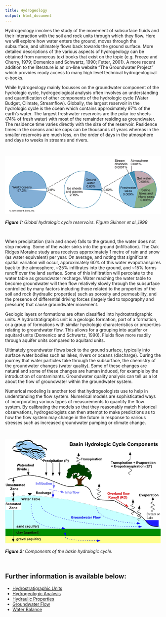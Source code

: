 ```yaml
---
title: Hydrogeology
output: html_document
---
```





Hydrogeology involves the study of the movement of subsurface fluids and their interaction with the soil and rock units through which they flow.  Here we will explore how water enters the ground, moves through the subsurface, and ultimately flows back towards the ground surface.  More detailed descriptions of the various aspects of hydrogeology can be obtained from numerous text books that exist on the topic (e.g. Freeze and Cherry, 1979;  Domenico and Schwartz, 1990; Fetter, 2001). A more recent addition to the literature is an on-line website “The Groundwater Project” which provides ready access to many high level technical hydrogeological e-books.

While hydrogeology mainly focusses on the groundwater component of the hydrologic cycle, hydrogeological analysis often involves an understanding and quantification of other components of the hydrologic cycle (Water Budget, Climate, Streamflow).  Globally, the largest reservoir in the hydrologic cycle is the ocean which contains approximately 97% of the earth’s water. The largest freshwater reservoirs are the polar ice sheets (74% of fresh water) with most of the remainder residing as groundwater.  The residence time varies directly with the size of the reservoir.  Residence times in the oceans and ice caps can be thousands of years whereas in the smaller reservoirs are much less, on the order of days in the atmosphere and days to weeks in streams and rivers.​​

<br>

![](fig/hydro%20g%20fig%201.webp)

_**Figure 1:** Global hydrologic cycle reservoirs. Figure Skinner et al.,1999_

<br>

When precipitation (rain and snow) falls to the ground, the water does not stop moving.  Some of the water sinks into the ground (infiltration).  The Oak Ridges Moraine study area receives approximately 1 metre of rain and snow (as water equivalent) per year.  On average, and noting that significant spatial variation will occur, approximately 60% of this water evapotranspires back to the atmosphere, ~25% infiltrates into the ground, and ~15% forms runoff over the land surface.  Some of this infiltration will percolate to the water table as groundwater recharge.  Water reaching the water table to become groundwater will then flow relatively slowly through the subsurface controlled by many factors including those related to the properties of the soil and rock (hydraulic properties) such as porosity and permeability, and the presence of differential driving forces (largely tied to topography and pressure) that cause groundwater movement. 

Geologic layers or formations are often classified into hydrostratigraphic units.  A hydrostratigraphic unit is a geologic formation, part of a formation, or a group of formations with similar hydrologic characteristics or properties relating to groundwater flow. This allows for a grouping into aquifer or aquitard units (Domenico and Schwartz, 1990).  Fluids flow more readily through aquifer units compared to aquitard units.

Ultimately groundwater flows back to the ground surface, typically into surface water bodies such as lakes, rivers or oceans (discharge).  During the journey that water particles take through the subsurface, the chemistry of the groundwater changes (water quality).  Some of these changes are natural and some of these changes are human induced, for example by the introduction of contaminants.  Groundwater quality analysis can tell us a lot about the flow of groundwater within the groundwater system. 

Numerical modeling is another tool that hydrogeologists use to help in understanding the flow system.  Numerical models are sophisticated ways of incorporating various types of measurements to quantify the flow system.  By calibrating the models so that they reasonably match historical observations, hydrogeologists can then attempt to make predictions as to how the flow system may change in the future in response to various stresses such as increased groundwater pumping or climate change.

<br>

![](fig/hydro%20g%20fig%202.webp)

_**Figure 2:** Components of the basin hydrologic cycle._

<br>

## Further information is available below:
* [Hydrostratigraphic Units](hydrostratigraphicunits.html)
* [Hydrogeologic Analysis](hydrogeologicanalysis.html)
* [Hydraulic Properties](hydraulicproperties.md)
* [Groundwater Flow](gwflow.html)
* [Water Balance](waterbudget.html)
